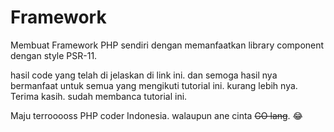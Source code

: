 # Framework
Membuat Framework PHP sendiri dengan memanfaatkan library component dengan style PSR-11.

hasil code yang telah di jelaskan di link ini.
dan semoga hasil nya bermanfaat untuk semua yang mengikuti tutorial ini.
kurang lebih nya. Terima kasih. sudah membanca tutorial ini.

Maju terrooooss PHP coder Indonesia. walaupun ane cinta ~~GO lang~~. 😂
